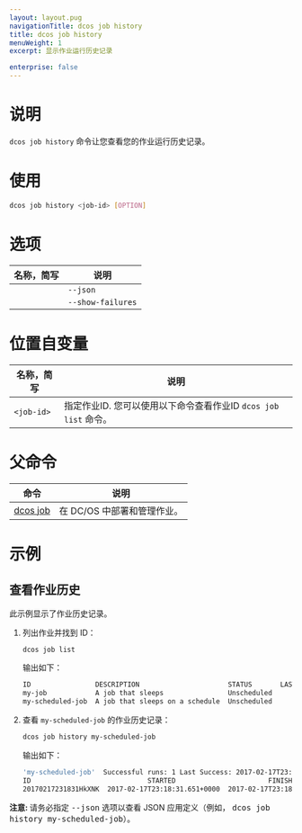 ```yaml
---
layout: layout.pug
navigationTitle: dcos job history
title: dcos job history
menuWeight: 1
excerpt: 显示作业运行历史记录

enterprise: false
---
```



# 说明
`dcos job history` 命令让您查看您的作业运行历史记录。

# 使用

```bash
dcos job history <job-id> [OPTION]
```

# 选项

| 名称，简写 | 说明 |
|---------|-------------|
| | `--json` | 显示以 JSON 为格式的列表。 |
| | `--show-failures` | 显示故障表和历史记录统计信息。 |

# 位置自变量

| 名称，简写 | 说明 |
|---------|-------------|
| `<job-id>`   |   指定作业ID.  您可以使用以下命令查看作业ID `dcos job list` 命令。|

# 父命令

| 命令 | 说明 |
|---------|-------------|
|  [dcos job](/cn/1.11/cli/command-reference/dcos-job/)  | 在 DC/OS 中部署和管理作业。|

# 示例

## 查看作业历史

此示例显示了作业历史记录。

1. 列出作业并找到 ID：

    ```bash
    dcos job list
    ```

   输出如下：

      ```bash
      ID                DESCRIPTION                      STATUS       LAST SUCCESFUL RUN  
      my-job            A job that sleeps                Unscheduled         N/A          
      my-scheduled-job  A job that sleeps on a schedule  Unscheduled         N/A
      ```

1. 查看 `my-scheduled-job` 的作业历史记录：

    ```bash
    dcos job history my-scheduled-job
    ```

   输出如下：

   ```bash
   'my-scheduled-job'  Successful runs: 1 Last Success: 2017-02-17T23:18:33.842+0000
   ID                             STARTED                       FINISHED            
   20170217231831HkXNK  2017-02-17T23:18:31.651+0000  2017-02-17T23:18:33.843+0000
   ```

 <p class="message--note"><strong>注意: </strong> 请务必指定 <tt>--json</tt> 选项以查看 JSON 应用定义（例如， <tt>dcos job history my-scheduled-job</tt>）。</p>

